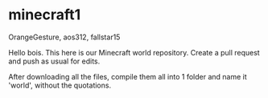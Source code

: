 # minecraft1
OrangeGesture, aos312, fallstar15

Hello bois.
This here is our Minecraft world repository. Create a pull request and push as usual for edits.

After downloading all the files, compile them all into 1 folder and name it 'world', without the quotations.
